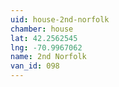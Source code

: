 ```yaml
---
uid: house-2nd-norfolk
chamber: house
lat: 42.2562545
lng: -70.9967062
name: 2nd Norfolk
van_id: 098
---
```

